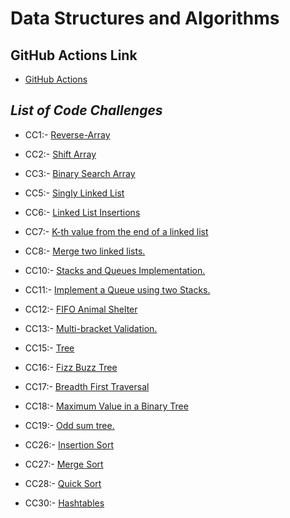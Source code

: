 # Data Structures and Algorithms

## GitHub Actions Link

* [GitHub Actions](https://github.com/ammarBadwan-401-advanced-javascript/data-structures-and-algorithms/actions)

## ***List of Code Challenges***

* CC1:- [Reverse-Array](https://github.com/ammarBadwan-401-advanced-javascript/data-structures-and-algorithms/tree/master/challenges/arrayReverse)

* CC2:- [Shift Array](https://github.com/ammarBadwan-401-advanced-javascript/data-structures-and-algorithms/tree/master/challenges/arrayShift)

* CC3:- [Binary Search Array](https://github.com/ammarBadwan-401-advanced-javascript/data-structures-and-algorithms/tree/master/challenges/arrayBinarySearch)

* CC5:- [Singly Linked List](https://github.com/ammarBadwan-401-advanced-javascript/data-structures-and-algorithms/tree/master/Data-Structures/linkedList)

* CC6:- [Linked List Insertions](https://github.com/ammarBadwan-401-advanced-javascript/data-structures-and-algorithms/tree/master/Data-Structures/linkedList)

* CC7:- [K-th value from the end of a linked list](https://github.com/ammarBadwan-401-advanced-javascript/data-structures-and-algorithms/tree/master/Data-Structures/linkedList)

* CC8:- [Merge two linked lists.](https://github.com/ammarBadwan-401-advanced-javascript/data-structures-and-algorithms/tree/master/Data-Structures/linkedList/llMerge)

* CC10:- [Stacks and Queues Implementation.](https://github.com/ammarBadwan-401-advanced-javascript/data-structures-and-algorithms/tree/master/Data-Structures/stacksAndQueues)

* CC11:- [Implement a Queue using two Stacks.](https://github.com/ammarBadwan-401-advanced-javascript/data-structures-and-algorithms/tree/master/Data-Structures/stacksAndQueues/queueWithStacks)

* CC12:- [FIFO Animal Shelter](https://github.com/ammarBadwan-401-advanced-javascript/data-structures-and-algorithms/tree/master/challenges/fifoAnimalShelter/)

* CC13:- [ Multi-bracket Validation.](https://github.com/ammarBadwan-401-advanced-javascript/data-structures-and-algorithms/tree/master/challenges/multiBracketValidation/)

* CC15:- [Tree](https://github.com/ammarBadwan-401-advanced-javascript/data-structures-and-algorithms/tree/master/Data-Structures/tree/)

* CC16:- [Fizz Buzz Tree](https://github.com/ammarBadwan-401-advanced-javascript/data-structures-and-algorithms/tree/master/challenges/fizzBuzzTree/)

* CC17:- [Breadth First Traversal](https://github.com/ammarBadwan-401-advanced-javascript/data-structures-and-algorithms/tree/master/challenges/breadthFirst/)

* CC18:- [Maximum Value in a Binary Tree](https://github.com/ammarBadwan-401-advanced-javascript/data-structures-and-algorithms/tree/master/Data-Structures/tree)

* CC19:- [ Odd sum tree.](https://github.com/ammarBadwan-401-advanced-javascript/data-structures-and-algorithms/tree/master/challenges/oddSumTree/)

* CC26:- [Insertion Sort](https://github.com/ammarBadwan-401-advanced-javascript/data-structures-and-algorithms/tree/master/challenges/insertionSort/)

* CC27:- [Merge Sort](https://github.com/ammarBadwan-401-advanced-javascript/data-structures-and-algorithms/tree/master/challenges/mergeSort/)

* CC28:- [Quick Sort](https://github.com/ammarBadwan-401-advanced-javascript/data-structures-and-algorithms/tree/master/challenges/quickSort/)

* CC30:- [Hashtables](https://github.com/ammarBadwan-401-advanced-javascript/data-structures-and-algorithms/tree/master/Data-Structures/hashtable)